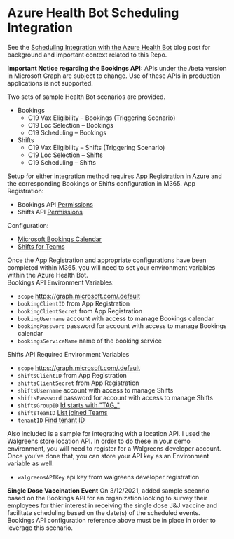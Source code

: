 # Azure Health Bot Scheduling Integration

See the [Scheduling Integration with the Azure Health Bot](https://techcommunity.microsoft.com/t5/healthcare-and-life-sciences/scheduling-integration-with-the-azure-health-bot/ba-p/2117881) blog post for background and important context related to this Repo.

**Important Notice regarding the Bookings API:**
APIs under the /beta version in Microsoft Graph are subject to change. Use of these APIs in production applications is not supported. 

Two sets of sample Health Bot scenarios are provided. 

- Bookings
  - C19 Vax Eligibility – Bookings (Triggering Scenario)
  - C19 Loc Selection – Bookings
  - C19 Scheduling – Bookings
- Shifts
  - C19 Vax Eligibility – Shifts (Triggering Scenario)
  - C19 Loc Selection – Shifts
  - C19 Scheduling – Shifts

Setup for either integration method requires [App Registration](https://docs.microsoft.com/en-us/graph/auth-register-app-v2) in Azure and the corresponding Bookings or Shifts configuration in M365.
App Registration:

- Bookings API [Permissions](https://docs.microsoft.com/en-us/graph/api/bookingbusiness-post-appointments?view=graph-rest-beta&tabs=http#permissions)
- Shifts API [Permissions](https://docs.microsoft.com/en-us/graph/api/schedule-list-shifts?view=graph-rest-1.0&tabs=http)

Configuration:
- [Microsoft Bookings Calendar](https://docs.microsoft.com/en-us/microsoft-365/bookings/bookings-overview?view=o365-worldwide) 
- [Shifts for Teams](https://docs.microsoft.com/en-us/microsoftteams/expand-teams-across-your-org/shifts-for-teams-landing-page)

Once the App Registration and appropriate configurations have been completed within M365, you will need to set your environment variables within the Azure Health Bot.  
Bookings API Environment Variables:
- `scope` https://graph.microsoft.com/.default
- `bookingClientID` from App Registration
- `bookingClientSecret` from App Registration
- `bookingUsername` account with access to manage Bookings calendar
- `bookingPassword` password for account with access to manage Bookings calendar
- `bookingsServiceName` name of the booking service

Shifts API Required Environment Variables
- `scope` https://graph.microsoft.com/.default
- `shiftsClientID` from App Registration
- `shiftsClientSecret` from App Registration
- `shiftsUsername` account with access to manage Shifts
- `shiftsPassword` password for account with access to manage Shifts
- `shiftsGroupID` [Id starts with "TAG_"](https://docs.microsoft.com/en-us/graph/api/schedule-list-schedulinggroups?view=graph-rest-beta&tabs=http)		
- `shiftsTeamID` [List joined Teams](https://docs.microsoft.com/en-us/graph/api/user-list-joinedteams?view=graph-rest-1.0&tabs=http)
- `tenantID` [Find tenant ID](https://docs.microsoft.com/en-us/azure/active-directory/fundamentals/active-directory-how-to-find-tenant)		

Also included is a sample for integrating with a location API.  I used the Walgreens store location API.  In order to do these in your demo environment, you will need to register for a Walgreens developer account.  Once you’ve done that, you can store your API key as an Environment variable as well.

- `walgreensAPIKey` api key from walgreens developer registration

**Single Dose Vaccination Event**
On 3/12/2021, added sample sceanrio based on the Bookings API for an organization looking to survey their employees for thier interest in receiving the single dose J&J vaccine and facilitate scheduling based on the date(s) of the scheduled events.  Bookings API configuration reference above must be in place in order to leverage this scenario.
